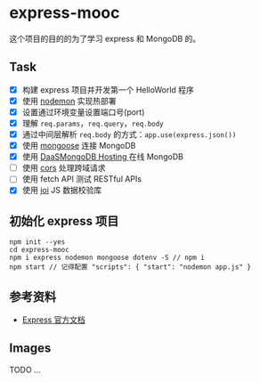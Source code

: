 # express-mooc

这个项目的目的的为了学习 express 和 MongoDB 的。

## Task

- [x] 构建 express 项目并开发第一个 HelloWorld 程序 
- [x] 使用 [nodemon](https://www.npmjs.com/package/nodemon) 实现热部署
- [x] 设置通过环境变量设置端口号(port)
- [x] 理解 `req.params`，`req.query`，`req.body`
- [x] 通过中间层解析 `req.body` 的方式：`app.use(express.json())`
- [x] 使用 [mongoose](https://www.npmjs.com/package/mongoose) 连接 MongoDB
- [x] 使用 [DaaSMongoDB Hosting ](https://mlab.com/) 在线 MongoDB
- [ ] 使用 [cors](https://www.npmjs.com/package/cors) 处理跨域请求
- [ ] 使用 fetch API 测试 RESTful APIs
- [x] 使用 [joi](https://www.npmjs.com/package/@hapi/joi) JS 数据校验库

## 初始化 express 项目

```
npm init --yes
cd express-mooc
npm i express nodemon mongoose dotenv -S // npm i
npm start // 记得配置 "scripts": { "start": "nodemon app.js" }
```

## 参考资料
- [Express 官方文档](https://expressjs.com/)

## Images

TODO ...